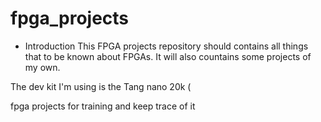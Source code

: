 # fpga_projects

* Introduction
This FPGA projects repository should contains all things that to be known about FPGAs. It will also countains some projects of my own.

The dev kit I'm using is the Tang nano 20k (


fpga projects for training and keep trace of it
